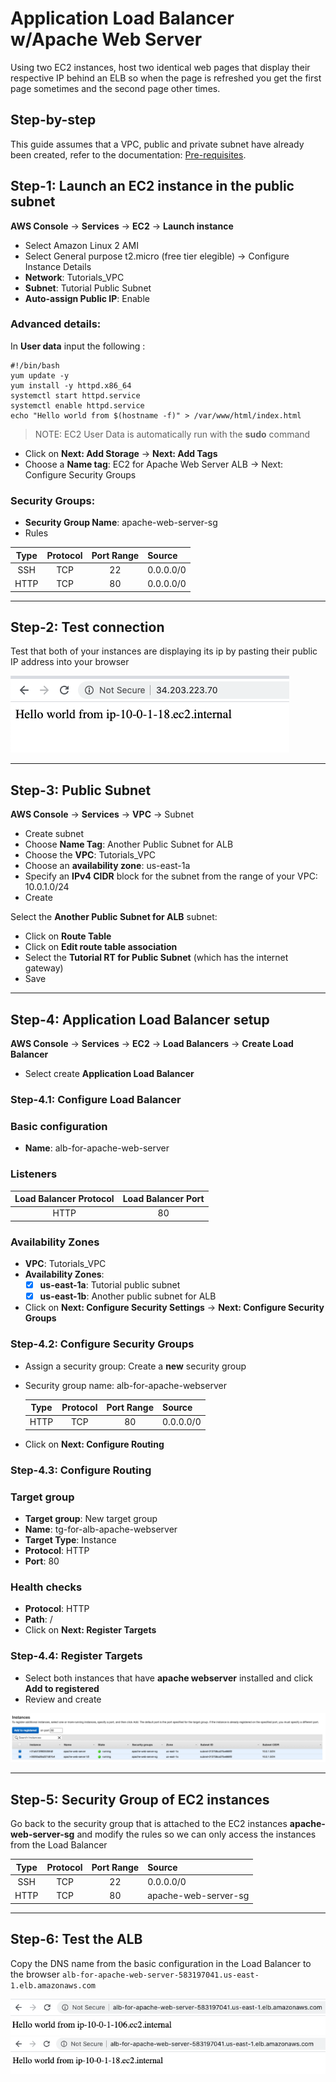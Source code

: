 # Application Load Balancer w/Apache Web Server

Using two EC2 instances, host two identical web pages that display their respective IP behind an ELB so when the page is refreshed 
you get the first page sometimes and the second page other times. 

## Step-by-step
This guide assumes that a VPC, public and private subnet have already been created, refer to the documentation: [Pre-requisites](../README.md). 

## Step-1: Launch an EC2 instance in the public subnet
**AWS Console** -> **Services** -> **EC2** -> **Launch instance**

* Select Amazon Linux 2 AMI 
* Select General purpose t2.micro (free tier elegible) -> Configure Instance Details
* **Network**: Tutorials_VPC
* **Subnet**: Tutorial Public Subnet
* **Auto-assign Public IP**: Enable

### Advanced details: 
In **User data** input the following : 

    #!/bin/bash
    yum update -y
    yum install -y httpd.x86_64
    systemctl start httpd.service
    systemctl enable httpd.service
    echo "Hello world from $(hostname -f)" > /var/www/html/index.html
    
> NOTE: EC2 User Data is automatically run with the **sudo** command


* Click on **Next: Add Storage** -> **Next: Add Tags**
* Choose a **Name tag**: EC2 for Apache Web Server ALB -> Next: Configure Security Groups

### Security Groups:
* **Security Group Name**: apache-web-server-sg
* Rules

| Type      | Protocol | Port Range | Source    |
| :---:     |   :---:  | :---:      | :---      |
| SSH       | TCP      | 22         | 0.0.0.0/0 |
| HTTP      | TCP      | 80         | 0.0.0.0/0 |


---
## Step-2: Test connection 
Test that both of your instances are displaying its ip by pasting their public IP address into your browser

![Test connection](images/test-connection.png)

---
## Step-3: Public Subnet
**AWS Console** -> **Services** -> **VPC** -> Subnet
* Create subnet
* Choose **Name Tag**: Another Public Subnet for ALB
* Choose the **VPC**: Tutorials_VPC
* Choose an **availability zone**: us-east-1a
* Specify an **IPv4 CIDR** block for the subnet from the range of your VPC: 10.0.1.0/24
* Create

Select the **Another Public Subnet for ALB** subnet:
* Click on **Route Table**
* Click on  **Edit route table association**
* Select the **Tutorial RT for Public Subnet** (which has the internet gateway)
* Save
---
## Step-4: Application Load Balancer setup
**AWS Console** -> **Services** -> **EC2** -> **Load Balancers** -> **Create Load Balancer**

* Select create **Application Load Balancer**

### Step-4.1: Configure Load Balancer
### Basic configuration
* **Name**: alb-for-apache-web-server

### Listeners

| Load Balancer Protocol| Load Balancer Port|
| :---:                 |   :---:           |
| HTTP                  | 80                |

### Availability Zones

* **VPC**: Tutorials_VPC 
* **Availability Zones**: 
    - [x] **us-east-1a**: Tutorial public subnet
    - [x] **us-east-1b**: Another public subnet for ALB
* Click on **Next: Configure Security Settings** -> **Next: Configure Security Groups**

### Step-4.2: Configure Security Groups

* Assign a security group: Create a **new** security group
* Security group name: alb-for-apache-webserver

    | Type      | Protocol | Port Range | Source    |
    | :---:     |   :---:  | :---:      | :---      |
    | HTTP      | TCP      | 80         | 0.0.0.0/0 |
* Click on **Next: Configure Routing**

### Step-4.3: Configure Routing

### Target group
* **Target group**: New target group
* **Name**: tg-for-alb-apache-webserver
* **Target Type**: Instance
* **Protocol**: HTTP
* **Port**: 80 

### Health checks
* **Protocol**: HTTP
* **Path**: /
* Click on **Next: Register Targets**

### Step-4.4: Register Targets

* Select both instances that have **apache webserver** installed and click **Add to registered** 
* Review and create 

![Registered targets](images/registered-targets.png)

---
## Step-5: Security Group of EC2 instances
Go back to the security group that is attached to the EC2 instances **apache-web-server-sg** 
and modify the rules so we can only access the instances from the Load Balancer 

| Type      | Protocol | Port Range | Source    |
| :---:     |   :---:  | :---:      | :---      |
| SSH       | TCP      | 22         | 0.0.0.0/0 |
| HTTP      | TCP      | 80         | apache-web-server-sg |

---

## Step-6: Test the ALB 

Copy the DNS name from the basic configuration in the Load Balancer to the browser 
`alb-for-apache-web-server-583197041.us-east-1.elb.amazonaws.com`

![Instance A](images/instance-a.png)
![Instance B](images/instance-b.png)

